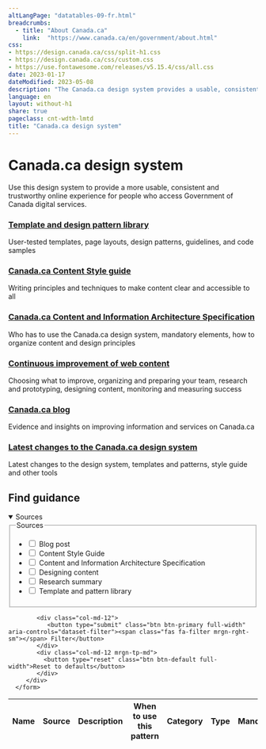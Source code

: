 ```yaml
---
altLangPage: "datatables-09-fr.html"
breadcrumbs:
  - title: "About Canada.ca"
    link:  "https://www.canada.ca/en/government/about.html"
css:
- https://design.canada.ca/css/split-h1.css
- https://design.canada.ca/css/custom.css
- https://use.fontawesome.com/releases/v5.15.4/css/all.css
date: 2023-01-17
dateModified: 2023-05-08
description: "The Canada.ca design system provides a usable, consistent and trustworthy online experience for people who access Government of Canada digital services."
language: en
layout: without-h1
share: true
pageclass: cnt-wdth-lmtd
title: "Canada.ca design system"
---
```

<h1 property="name" id="wb-cont" dir="ltr">Canada.ca design system</h1>
<p>Use this design system to provide a more usable, consistent and trustworthy online experience for people who access Government of Canada digital services.</p>
<section>
    <div class="row">
        <section class="wb-eqht gc-drmt">
            <div class="col-md-4">
                <section>
                    <h3 class="h5"><a href="/en/government/about/design-system/pattern-library.html">Template and design pattern library</a></h3>
                    <p>User-tested templates, page layouts, design patterns, guidelines, and code samples</p>
                </section>
            </div>
            <div class="col-md-4">
                <section>
                    <h3 class="h5"><a href="/en/treasury-board-secretariat/services/government-communications/canada-content-style-guide.html">Canada.ca Content Style guide</a></h3>
                    <p>Writing principles and techniques to make content clear and accessible to all</p>
                </section>
            </div>
            <div class="col-md-4">
                <section>
                    <h3 class="h5"><a href="/en/treasury-board-secretariat/services/government-communications/canada-content-information-architecture-specification.html">Canada.ca Content and Information Architecture Specification</a></h3>
                    <p>Who has to use the Canada.ca design system, mandatory elements, how to organize content and design principles</p>
                </section>
            </div>
            <div class="col-md-4">
                <section>
                    <h3 class="h5"><a href="https://design.canada.ca/continuous-improvement.html">Continuous improvement of web content </a></h3>
                    <p>Choosing what to improve, organizing and preparing your team, research and prototyping, designing content, monitoring and measuring success</p>
                </section>
            </div>
            <div class="col-md-4">
                <section>
                    <h3 class="h5"><a href="https://blog.canada.ca/">Canada.ca blog</a></h3>
                    <p>Evidence and insights on improving information and services on Canada.ca</p>
                </section>
            </div>
            <div class="col-md-4">
                <section>
                    <h3 class="h5"><a href="/en/government/about/design-system/latest-changes.html">Latest changes to the Canada.ca design system</a></h3>
                    <p>Latest changes to the design system, templates and patterns, style guide and other tools</p>
                </section>
            </div>
        </section>
    </div>
    <h2 id="guidance">Find guidance</h2>
  <div class="row mrgn-tp-md">
<div class="col-md-3 small">
   <details open="open">
      <summary class="bg-primary text-center">Sources</summary>
      <form class="wb-tables-filter mrgn-lft-md mrgn-rght-md" data-bind-to="design">
         <div class="row">
            <div class="form-group">
              <fieldset>
              <legend class="wb-inv"><span class="field-name">Sources</span></legend>
              <ul class="list-unstyled">
                <li class="checkbox"><label for="dt_source1"><input type="checkbox" id="dt_source1" name="dt_source" data-column="1" value="Blog post"> Blog post</label></li>
                <li class="checkbox"><label for="dt_source2"><input type="checkbox" id="dt_source2" name="dt_source" data-column="1" value="Content Style Guide"> Content Style Guide</label></li>
                <li class="checkbox"><label for="dt_source3"><input type="checkbox" id="dt_source3" name="dt_source" data-column="1" value="Content and Information Architecture Specification"> Content and Information Architecture Specification</label></li>
                <li class="checkbox"><label for="dt_source4"><input type="checkbox" id="dt_source4" name="dt_source" data-column="1" value="Designing content"> Designing content</label></li>
                <li class="checkbox"><label for="dt_source5"><input type="checkbox" id="dt_source5" name="dt_source" data-column="1" value="Research summary"> Research summary</label></li>
                <li class="checkbox"><label for="dt_source6"><input type="checkbox" id="dt_source6" name="dt_source" data-column="1" value="Template and pattern library"> Template and pattern library</label></li>
                </ul>
</fieldset>
            </div>
            
            <div class="col-md-12">
               <button type="submit" class="btn btn-primary full-width" aria-controls="dataset-filter"><span class="fas fa-filter mrgn-rght-sm"></span> Filter</button>
            </div>
            <div class="col-md-12 mrgn-tp-md">
              <button type="reset" class="btn btn-default full-width">Reset to defaults</button>
            </div>
         </div>
      </form>
   </details>
</div>
<div class="col-md-9">
   <div class="panel panel-default">
      <div class="mrgn-tp-md mrgn-bttm-md">
         <table class="wb-tables table table-striped small mrgn-tp-lg brdr-tp" aria-live="polite" id="design" data-page-length="25" data-wb-tables='{
            "bDeferRender": true,
            "ajaxSource": "https://test.canada.ca/experimental/prycrane/datatables/ajax/patterns-01-en.json",
            "order": [0, "asc"],
            "paging": true,
            "info": true,
            "columns": [
            { "data": "NAME", "className": "" },
            { "data": "SOURCE", "className": "" },
            { "data": "DESCRIPTION", "className": "", "orderable": false },
            { "data": "WHENTOUSE",  "visible": false },
            { "data": "CATEGORY",  "visible": false },
            { "data": "TYPE",  "visible": false },
            { "data": "MANDATORY",  "visible": false },
            { "data": "TANDP",  "visible": false }
            ]
            }'>
            <thead>
               <tr>
                  <th class="col-md-05">Name</th>
                  <th class="col-md-02">Source</th>
                  <th class="col-md-05">Description</th>
                  <th>When to use this pattern</th>
                  <th>Category</th>
                  <th>Type</th>
                  <th>Mandatory</th>
                  <th>Tempalates and patterns</th>
               </tr>
            </thead>
         </table>
      </div>
   </div>
</div>
